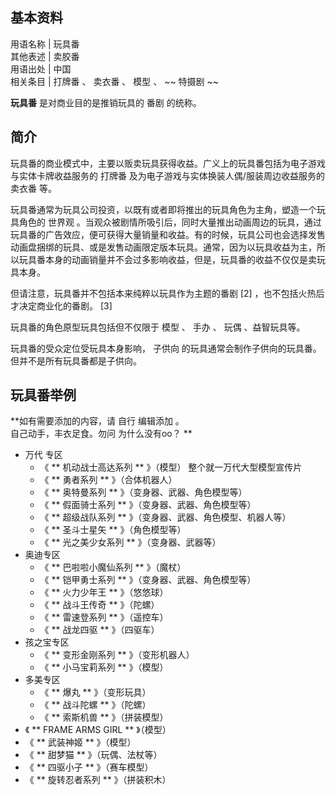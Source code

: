 **基本资料**  
---  
用语名称  |  玩具番   
其他表述  |  卖胶番   
用语出处  |  中国   
相关条目  |  打牌番  、  卖衣番  、  模型  、 ~~ 特摄剧  ~~  
  
**玩具番** 是对商业目的是推销玩具的  番剧  的统称。

##  简介

玩具番的商业模式中，主要以贩卖玩具获得收益。广义上的玩具番包括为电子游戏与实体卡牌收益服务的  打牌番  及为电子游戏与实体换装人偶/服装周边收益服务的
卖衣番  等。

玩具番通常为玩具公司投资，以既有或者即将推出的玩具角色为主角，塑造一个玩具角色的  世界观
。当观众被剧情所吸引后，同时大量推出动画周边的玩具，通过玩具番的广告效应，便可获得大量销量和收益。有的时候，玩具公司也会选择发售动画盘捆绑的玩具、或是发售动画限定版本玩具。通常，因为以玩具收益为主，所以玩具番本身的动画销量并不会过多影响收益，但是，玩具番的收益不仅仅是卖玩具本身。

但请注意，玩具番并不包括本来纯粹以玩具作为主题的番剧  [2]  ，也不包括火热后才决定商业化的番剧。  [3]

玩具番的角色原型玩具包括但不仅限于  模型  、  手办  、  玩偶  、益智玩具等。

玩具番的受众定位受玩具本身影响，  子供向  的玩具通常会制作子供向的玩具番。但并不是所有玩具番都是子供向。

##  玩具番举例

**如有需要添加的内容，请 自行  编辑添加  。  
自己动手，丰衣足食。勿问  为什么没有oo？  **

  * 万代  专区 
    * 《 ** 机动战士高达系列  ** 》（模型）  整个就一万代大型模型宣传片 
    * 《 ** 勇者系列  ** 》（合体机器人） 
    * 《 ** 奥特曼系列  ** 》（变身器、武器、角色模型等） 
    * 《 ** 假面骑士系列  ** 》（变身器、武器、角色模型等） 
    * 《 ** 超级战队系列  ** 》（变身器、武器、角色模型、机器人等） 
    * 《 ** 圣斗士星矢  ** 》（角色模型等） 
    * 《 ** 光之美少女系列  ** 》（变身器、武器等） 
  * 奥迪专区 
    * 《 ** 巴啦啦小魔仙系列  ** 》（魔杖） 
    * 《 ** 铠甲勇士系列  ** 》（变身器、武器、角色模型等） 
    * 《 ** 火力少年王  ** 》（悠悠球） 
    * 《 ** 战斗王传奇  ** 》（陀螺） 
    * 《 ** 雷速登系列  ** 》（遥控车） 
    * 《 ** 战龙四驱  ** 》（四驱车） 
  * 孩之宝专区 
    * 《 ** 变形金刚系列  ** 》（变形机器人） 
    * 《 ** 小马宝莉系列  ** 》（模型） 
  * 多美专区 
    * 《 ** 爆丸  ** 》（变形玩具） 
    * 《 ** 战斗陀螺  ** 》（陀螺） 
    * 《 ** 索斯机兽  ** 》（拼装模型） 
  * 《 ** FRAME ARMS GIRL  ** 》（模型） 
  * 《 ** 武装神姬  ** 》（模型） 
  * 《 ** 甜梦猫  ** 》（玩偶、法杖等） 
  * 《 ** 四驱小子  ** 》（赛车模型） 
  * 《 ** 旋转忍者系列  ** 》（拼装积木） 